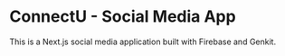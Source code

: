 # ConnectU - Social Media App

This is a Next.js social media application built with Firebase and Genkit.